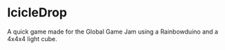 # IcicleDrop
A quick game made for the Global Game Jam using a Rainbowduino and a 4x4x4 light cube.
